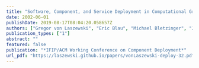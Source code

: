 ```yaml
---
title: "Software, Component, and Service Deployment in Computational Grids"
date: 2002-06-01
publishDate: 2019-08-17T08:04:20.058657Z
authors: ["Gregor von Laszewski", "Eric Blau", "Michael Bletzinger", "Jarek Gawor", "Peter Lane", "Stuart Martin", "Michael Russell"]
publication_types: ["1"]
abstract: ""
featured: false
publication: "*IFIP/ACM Working Conference on Component Deployment*"
url_pdf: "https://laszewski.github.io/papers/vonLaszewski-deploy-32.pdf"
---
```


